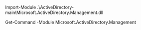 Import-Module .\ActiveDirectory-main\Microsoft.ActiveDirectory.Management.dll

Get-Command -Module Microsoft.ActiveDirectory.Management
